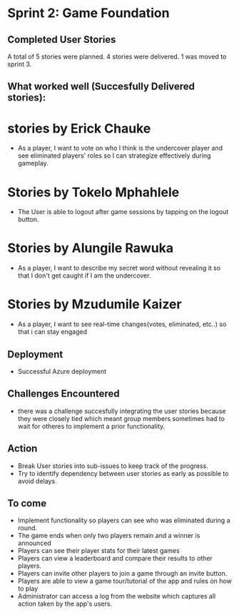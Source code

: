 # Sprint 2: Game Foundation

## Completed User Stories
A total of 5 stories were planned.
4 stories were delivered. 
1 was moved to sprint 3.

## What worked well (Succesfully Delivered stories): 
# stories by Erick Chauke
- As a player, I want to vote on who I think is the undercover player and see eliminated players' roles so I can strategize effectively during gameplay.

# Stories by Tokelo Mphahlele
- The User is able to logout after game sessions by tapping on the logout button.

# Stories by Alungile Rawuka
- As a player, I want to describe my secret word without revealing it so that I don't get caught if I am the undercover.

# Stories by Mzudumile Kaizer
- As a player, I want to see real-time changes(votes, eliminated, etc..) so that i can stay engaged

## Deployment
- Successful Azure deployment

## Challenges Encountered
- there was a challenge succesfully integrating the user stories because they were closely tied which meant group members sometimes had to wait for otheres to implement a prior functionality.


## Action
- Break User stories into sub-issues to keep track of the progress.
- Try to identify dependency between user stories as early as possible to avoid delays

## To come
- Implement functionality so players can see who was eliminated during  a round.
- The game ends when only two players remain and a winner is announced
- Players can see their player stats for their latest games
- Players can view a leaderboard and compare their results to other players.
- Players can invite other players to join a game through an invite button.
- Players are able to view a game tour/tutorial of the app and rules on how to play
- Administrator can access a log from the website which captures all action taken by the app's users.